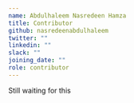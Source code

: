 ```yaml
---
name: Abdulhaleem Nasredeen Hamza
title: Contributor
github: nasredeenabdulhaleem
twitter: ""
linkedin: ""
slack: ""
joining_date: ""
role: contributor
---
```


Still waiting for this
